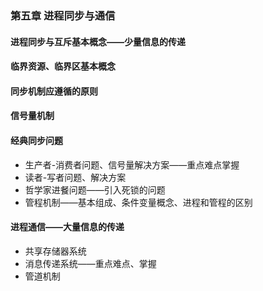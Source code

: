 ### 第五章 进程同步与通信
#### 进程同步与互斥基本概念——少量信息的传递
#### 临界资源、临界区基本概念
#### 同步机制应遵循的原则
#### 信号量机制
#### 经典同步问题
   * 生产者-消费者问题、信号量解决方案——重点难点掌握
   * 读者-写者问题、解决方案
   * 哲学家进餐问题——引入死锁的问题
   * 管程机制——基本组成、条件变量概念、进程和管程的区别
#### 进程通信——大量信息的传递
   * 共享存储器系统
   * 消息传递系统——重点难点、掌握
   * 管道机制